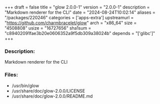 +++
draft = false
title = "glow 2.0.0-1"
version = "2.0.0-1"
description = "Markdown renderer for the CLI"
date = "2024-08-24T10:02:14"
aliases = "/packages/220246"
categories = ['apps-extra']
upstreamurl = "https://github.com/charmbracelet/glow"
arch = "x86_64"
size = "4508808"
usize = "16727656"
sha1sum = "c89402091fae3b20e0606352a9f5db309a38024b"
depends = "['glibc']"
+++
### Description: 
Markdown renderer for the CLI

### Files: 
* /usr/bin/glow
* /usr/share/doc/glow-2.0.0/LICENSE
* /usr/share/doc/glow-2.0.0/README.md
